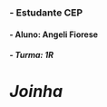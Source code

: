 ### ****- Estudante CEP****

#### ****- Aluno: Angeli Fiorese****

##### ****- Turma: 1R****

# *****Joinha*****
